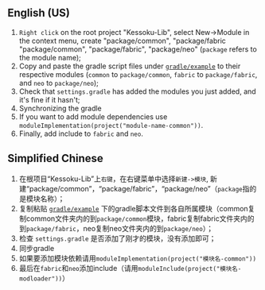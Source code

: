 ## English (US)
1. `Right click` on the root project "Kessoku-Lib", select New->Module in the context menu, create "package/common", "package/fabric "package/common", "package/fabric", "package/neo" (`package` refers to the module name);
2. Copy and paste the gradle script files under [`gradle/example`](./gradle/example) to their respective modules (`common` to `package/common`, `fabric` to `package/fabric`, and `neo` to `package/neo`);
3. Check that `settings.gradle` has added the modules you just added, and it's fine if it hasn't;
4. Synchronizing the gradle
5. If you want to add module dependencies use `moduleImplementation(project("module-name-common"))`.
6. Finally, add include to `fabric` and `neo`.

## Simplified Chinese
1. 在根项目“Kessoku-Lib”上`右键`，在右键菜单中选择`新建->模块`, 新建“package/common”，“package/fabric”，“package/neo”（`package`指的是模块名称）；
2. 复制粘贴 [`gradle/example`](./gradle/example) 下的gradle脚本文件到各自所属模块（common复制common文件夹内的到`package/common`模块，fabric复制fabric文件夹内的到`package/fabric`，neo复制neo文件夹内的到`package/neo`）；
3. 检查 `settings.gradle` 是否添加了刚才的模块，没有添加即可；
4. 同步gradle
5. 如果要添加模块依赖请用`moduleImplementation(project("模块名-common"))`
6. 最后在`fabric`和`neo`添加include（请用`moduleInclude(project("模块名-modloader"))`）
